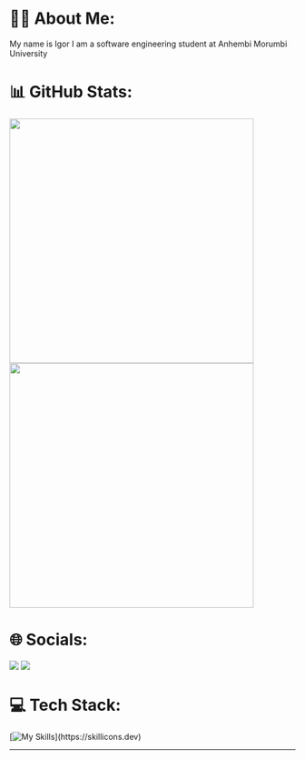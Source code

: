 # 👨‍💻 About Me:
My name is Igor I am a software engineering student at Anhembi Morumbi University


 # 📊 GitHub Stats:
 <div align="left">
 <img width="430px" src="https://github-readme-stats.vercel.app/api?username=Igorrmoura&theme=react&hide_border=true&include_all_commits=false&count_private=false"/>
 <img width="430px" src="https://github-readme-stats-sigma-five.vercel.app/api/top-langs/?username=Igorrmoura&theme=react&hide_border=true&&layout=compact"/>
</div>

# 🌐 Socials:
<div> 
  <a href="https://www.instagram.com/igorr_mouraa/" target="_blank"><img src="https://img.shields.io/badge/-Instagram-%23E4405F?style=for-the-badge&logo=instagram&logoColor=white" target="_blank"></a>
  <a href="https://www.linkedin.com/in/igor-moura-3524002ba/" target="_blank"><img src="https://img.shields.io/badge/-LinkedIn-%230077B5?style=for-the-badge&logo=linkedin&logoColor=white" target="_blank"> </a> 
   
 </div>



# 💻 Tech Stack:
[![My Skills](https://skillicons.dev/icons?i=java,html,css,js,)](https://skillicons.dev)

---


<!-- Proudly created with GPRM ( https://gprm.itsvg.in ) -->


<!---
Igorrmoura/Igorrmoura is a ✨ special ✨ repository because its `README.md` (this file) appears on your GitHub profile.
You can click the Preview link to take a look at your changes.
--->
